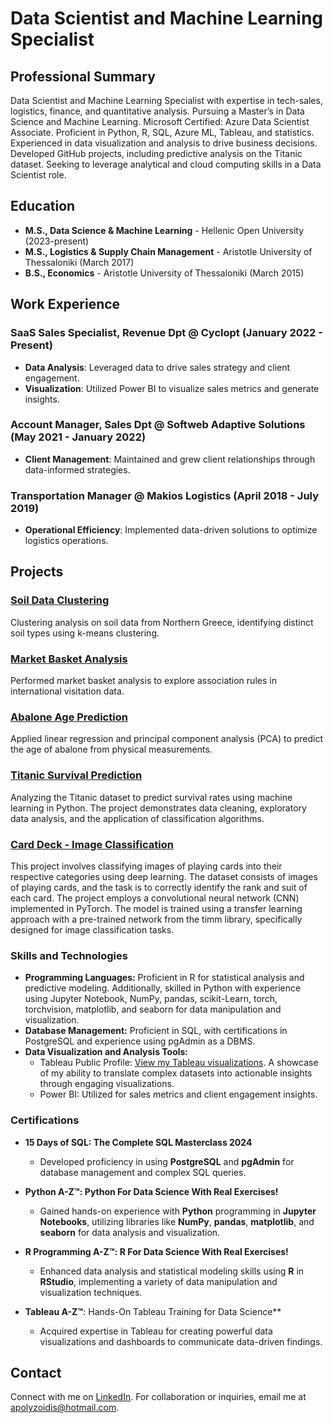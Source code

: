 # Data Scientist and Machine Learning Specialist

## Professional Summary

Data Scientist and Machine Learning Specialist with expertise in tech-sales, logistics, finance, and quantitative analysis. Pursuing a Master’s in Data Science and Machine Learning. Microsoft Certified:
Azure Data Scientist Associate. Proficient in Python, R, SQL, Azure ML, Tableau, and statistics. Experienced in data visualization and analysis to drive business decisions.
Developed GitHub projects, including predictive analysis on the Titanic dataset. Seeking to leverage analytical and cloud computing skills in a Data Scientist role.

## Education

- **M.S., Data Science & Machine Learning** - Hellenic Open University (2023-present)
- **M.S., Logistics & Supply Chain Management** - Aristotle University of Thessaloniki (March 2017)
- **B.S., Economics** - Aristotle University of Thessaloniki (March 2015)

## Work Experience

### SaaS Sales Specialist, Revenue Dpt @ Cyclopt (January 2022 - Present)
- **Data Analysis**: Leveraged data to drive sales strategy and client engagement.
- **Visualization**: Utilized Power BI to visualize sales metrics and generate insights.

### Account Manager, Sales Dpt @ Softweb Adaptive Solutions (May 2021 - January 2022)
- **Client Management**: Maintained and grew client relationships through data-informed strategies.

### Transportation Manager @ Makios Logistics (April 2018 - July 2019)
- **Operational Efficiency**: Implemented data-driven solutions to optimize logistics operations.

## Projects

### [Soil Data Clustering](https://github.com/AlexandrosPol/Data-Science-Projects/blob/main/Soil%20Types%20Identification%20Analysis/Soil%20Dataset%20-%20k%20means%20clustering.R)
Clustering analysis on soil data from Northern Greece, identifying distinct soil types using k-means clustering.

### [Market Basket Analysis](https://github.com/AlexandrosPol/Data-Science-Projects/blob/main/Countries%20Visitation%20Analysis/Countries%20Dataset%20-%20apriori%20algorithm.R)
Performed market basket analysis to explore association rules in international visitation data.

### [Abalone Age Prediction](https://github.com/AlexandrosPol/Data-Science-Projects/blob/main/Abalone%20Age%20Prediction/Abalone%20Dataset%20-%20linear%20regression%2Bpca.R)
Applied linear regression and principal component analysis (PCA) to predict the age of abalone from physical measurements.

### [Titanic Survival Prediction](https://github.com/AlexandrosPol/Data-Science-Projects/blob/main/Titanic%20Survival%20Prediction/Titanic%20Survival%20Prediction.ipynb)
Analyzing the Titanic dataset to predict survival rates using machine learning in Python. The project demonstrates data cleaning, exploratory data analysis, and the application of classification algorithms.

### [Card Deck - Image Classification](https://github.com/AlexandrosPol/Data-Science-Projects/blob/main/Card%20Deck%20-%20Image%20Classification%20with%20PyTorch/card-deck-image-classification-with-pytorch.ipynb)
This project involves classifying images of playing cards into their respective categories using deep learning. The dataset consists of images of playing cards, and the task is to correctly identify the rank and suit of each card. The project employs a convolutional neural network (CNN) implemented in PyTorch. The model is trained using a transfer learning approach with a pre-trained network from the timm library, specifically designed for image classification tasks.

### Skills and Technologies

- **Programming Languages:** Proficient in R for statistical analysis and predictive modeling. Additionally, skilled in Python with experience using Jupyter Notebook, NumPy, pandas, scikit-Learn, torch, torchvision, matplotlib, and seaborn for data manipulation and visualization.
- **Database Management:** Proficient in SQL, with certifications in PostgreSQL and experience using pgAdmin as a DBMS.
- **Data Visualization and Analysis Tools:**
  - Tableau Public Profile: [View my Tableau visualizations](https://public.tableau.com/app/profile/alexandros.polyzoidis/vizzes). A showcase of my ability to translate complex datasets into actionable insights through engaging visualizations.
  - Power BI: Utilized for sales metrics and client engagement insights.

### Certifications
- **15 Days of SQL: The Complete SQL Masterclass 2024**
  - Developed proficiency in using **PostgreSQL** and **pgAdmin** for database management and complex SQL queries.

- **Python A-Z™: Python For Data Science With Real Exercises!**
  - Gained hands-on experience with **Python** programming in **Jupyter Notebooks**, utilizing libraries like **NumPy**, **pandas**, **matplotlib**, and **seaborn** for data analysis and visualization.

- **R Programming A-Z™: R For Data Science With Real Exercises!**
  - Enhanced data analysis and statistical modeling skills using **R** in **RStudio**, implementing a variety of data manipulation and visualization techniques.

- **Tableau A-Z™**: Hands-On Tableau Training for Data Science**
  - Acquired expertise in Tableau for creating powerful data visualizations and dashboards to communicate data-driven findings.
  
## Contact
Connect with me on [LinkedIn](https://www.linkedin.com/in/alexandrospolyzoidis/).
For collaboration or inquiries, email me at [apolyzoidis@hotmail.com](mailto:apolyzoidis@hotmail.com).

